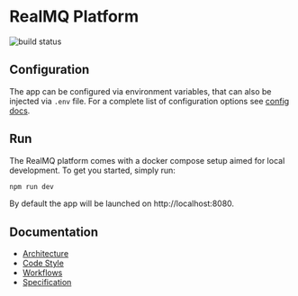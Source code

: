 # RealMQ Platform
![build status](https://drone.rmq.ovh/api/badges/RealMQ/realmq-platform/status.svg)

## Configuration

The app can be configured via environment variables, that can also be injected via `.env` file.
For a complete list of configuration options see [config docs](./src/config/README.md).

## Run
The RealMQ platform comes with a docker compose setup aimed for local development.
To get you started, simply run:

```bash
npm run dev
```

By default the app will be launched on http://localhost:8080.

## Documentation

* [Architecture](/docs/architecture)
* [Code Style](/docs/code-style)
* [Workflows](/docs/workflow)
* [Specification](/docs/spec)
